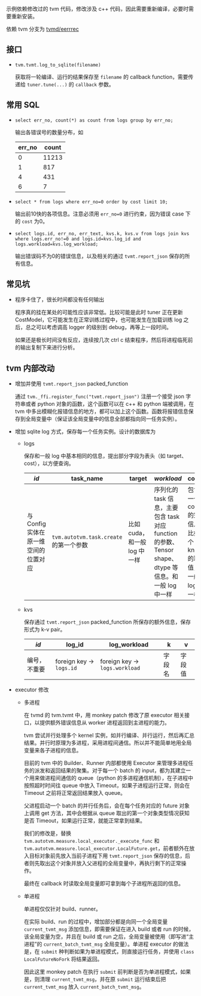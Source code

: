 示例依赖修改过的 tvm 代码，修改涉及 c++ 代码，因此需要重新编译，必要时需要重新安装。

依赖 tvm 分支为 [tvmd/eerrrec](https://github.com/huochaitiantang/tvmd/tree/errec)

## 接口

* `tvm.tvmt.log_to_sqlite(filename)`

    获取将一轮编译、运行的结果保存至 `filename` 的 callback function，需要传递给 `tuner.tune(...)` 的 `callback` 参数。

## 常用 SQL

* `select err_no, count(*) as count from logs group by err_no;`

    输出各错误号的数量分布，如

    | err_no | count |
    |--------|-------|
    | 0	| 11213	|
    | 1	| 817	|
    | 4	| 431	|
    | 6	| 7     |

* `select * from logs where err_no=0 order by cost limit 10;`

    输出前10快的各项信息。注意必须用 `err_no=0` 进行约束，因为错误 case 下的 `cost` 为0。

* `select logs.id, err_no, err_text, kvs.k, kvs.v from logs join kvs where logs.err_no!=0 and logs.id=kvs.log_id and logs.workload=kvs.log_workload;`

    输出错误码不为0的错误信息，以及相关的通过 `tvmt.report_json` 保存的所有信息。

## 常见坑

* 程序卡住了，很长时间都没有任何输出

    程序真的挂在某处的可能性应该非常低。比较可能是此时 tuner 正在更新 CostModel，它可能发生在正常训练过程中，也可能发生在加载训练 log 之后，总之可以考虑调高 logger 的级别到 debug，再等上一段时间。

    如果还是极长时间没有反应，连续按几次 ctrl c 结束程序，然后将进程临死前的输出复制下来进行分析。

## tvm 内部改动

* 增加并使用 `tvmt.report_json` packed_function

    通过 `tvm._ffi.register_func("tvmt.report_json")` 注册一个接受 json 字符串或者 python 对象的函数，这个函数可以在 c++ 和 python 端被调用，在 tvm 中多出模糊化报错信息的地方，都可以加上这个函数。函数将报错信息保存到全局变量中（保证该全局变量中的信息全部都指向同一任务实例）。

* 增加 sqlite log 方式，保存每一个任务实例。设计的数据库为
    * logs

        保存和一般 log 中基本相同的信息，提出部分字段为表头（如 target、cost），以方便查询。

        | *id* | task_name | target | *workload* | config | err_no | cost | err_text |
        |------|-----------|--------|------------|--------|--------|------|----------|
        | 与 Config 实体在原一维空间的位置对应 | `tvm.autotvm.task.create` 的第一个参数 | 比如 cuda，和一般 log 中一样 | 序列化的 task 信息，主要包含 task 对应 function 的参数、Tensor shape、dtype 等信息。和一般 log 中一样 | 包含了一个 config 的完整信息，比如各个 knob 的取值，和一般 log 中一样 | 错误编号，参考 #1 中的总结 | 去掉最快、最慢后的平均 cost | 报错信息，和一般 log 中一样（不一定完整） |

    * kvs

        保存通过 `tvmt.report_json` packed_function 所保存的额外信息，保存形式为 k-v pair。

        | *id* | log_id | log_workload | k | v |
        |------|--------|--------------|---|---|
        | 编号，不重要 | foreign key -> `logs.id` | foreign key -> `logs.workload` | 字段名 | 字段值 |

* executor 修改

    * 多进程

        在 tvmd 的 tvm.tvmt 中，用 monkey patch 修改了原 executor 相关接口，以提供额外错误信息从 worker 进程返回到主进程的能力。

        tvm 尝试并行处理多个 kernel 实例，如并行编译、并行运行，然后再汇总结果。并行时原理为多进程，采用进程间通信。所以并不能简单地用全局变量来各子进程的信息。

        目前的 tvm 中的 Builder、Runner 内部都使用 Executor 来管理多进程任务的派发和返回结果的聚集。对于每一个 batch 的 input，都为其建立一个用来做进程间通信的 queue（python 的多进程通信机制），在子进程中按照超时时间往 queue 中放入 Timeout，如果子进程运行正常，则会在 Timeout 之前将正常返回结果放入 queue。

        父进程启动一个 batch 的并行任务后，会在每个任务对应的 future 对象上调用 get 方法，其中会根据从 queue 取出的第一个对象类型情况获知是否 Timeout，如果运行正常，就能正常拿到结果。

        我们的修改是，替换 `tvm.autotvm.measure.local_executor._execute_func` 和 `tvm.autotvm.measure.local_executor.LocalFuture.get`，前者额外在放入目标对象前先放入当前子进程下用 `tvmt.report_json` 保存的信息，后者则先取出这个对象并放入父进程的全局变量中，再执行剩下的正常操作。

        最终在 callback 时读取全局变量即可拿到每个子进程所返回的信息。

    * 单进程

        单进程仅仅针对 build、runner。

        在实际 build、run 的过程中，增加部分都是向同一个全局变量 `current_tvmt_msg` 添加信息，即需要保证在进入 build 或者 run 的时候，该全局变量为空，并且在 build 或 run 之后，全局变量被使用（即写进“主进程”的 `current_batch_tvmt_msg` 全局变量）。单进程 executor 的做法是，在 `submit` 种判断如果为单进程模式，则直接运行任务，并使用 `class LocalFutureNoFork` 将结果返回。

        因此这里 monkey patch 在执行 `submit` 前判断是否为单进程模式，如果是，则清理 `current_tvmt_msg`，并在原 `submit` 运行结束后把 `current_tvmt_msg` 放入 `current_batch_tvmt_msg`。